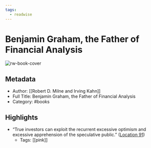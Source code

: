 ```yaml
---
tags:
  - readwise
---
```


# Benjamin Graham, the Father of Financial Analysis

![rw-book-cover](https://images-na.ssl-images-amazon.com/images/I/419AE3gS4tL._SL200_.jpg)

## Metadata
- Author: [[Robert D. Milne and Irving Kahn]]
- Full Title: Benjamin Graham, the Father of Financial Analysis
- Category: #books

## Highlights
- “True investors can exploit the recurrent excessive optimism and excessive apprehension of the speculative public.” ([Location 91](https://readwise.io/to_kindle?action=open&asin=B0055OC50Y&location=91))
    - Tags: [[pink]]

